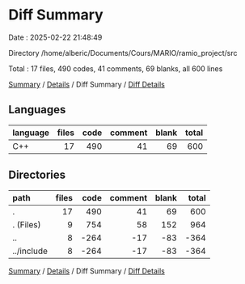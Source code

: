 # Diff Summary

Date : 2025-02-22 21:48:49

Directory /home/alberic/Documents/Cours/MARIO/ramio_project/src

Total : 17 files,  490 codes, 41 comments, 69 blanks, all 600 lines

[Summary](results.md) / [Details](details.md) / Diff Summary / [Diff Details](diff-details.md)

## Languages
| language | files | code | comment | blank | total |
| :--- | ---: | ---: | ---: | ---: | ---: |
| C++ | 17 | 490 | 41 | 69 | 600 |

## Directories
| path | files | code | comment | blank | total |
| :--- | ---: | ---: | ---: | ---: | ---: |
| . | 17 | 490 | 41 | 69 | 600 |
| . (Files) | 9 | 754 | 58 | 152 | 964 |
| .. | 8 | -264 | -17 | -83 | -364 |
| ../include | 8 | -264 | -17 | -83 | -364 |

[Summary](results.md) / [Details](details.md) / Diff Summary / [Diff Details](diff-details.md)